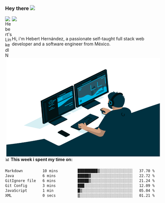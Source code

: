 ### Hey there <img src="https://media.giphy.com/media/hvRJCLFzcasrR4ia7z/giphy.gif" width="25px">
<a href="https://www.linkedin.com/in/evertcode/" target="_blank">
  <img align="left" alt="Hebert's LinkedIN" width="22px" src="https://raw.githubusercontent.com/peterthehan/peterthehan/master/assets/linkedin.svg" />
</a>

![](https://visitor-badge.glitch.me/badge?page_id=evertcode.evertcode)

<br />

Hi, i'm Hebert Hernández, a passionate self-taught full stack web developer and a software engineer from México.

<img align="right" alt="GIF" src="https://github.com/evertcode/evertcode/blob/master/code.gif?raw=true" width="500" height="320" />

📊 **This week i spent my time on:**

<!--START_SECTION:waka-->

```text
Markdown         10 mins         █████████▒░░░░░░░░░░░░░░░   37.70 %
Java             6 mins          █████▓░░░░░░░░░░░░░░░░░░░   22.72 %
GitIgnore file   6 mins          █████▒░░░░░░░░░░░░░░░░░░░   21.24 %
Git Config       3 mins          ███░░░░░░░░░░░░░░░░░░░░░░   12.09 %
JavaScript       1 min           █▒░░░░░░░░░░░░░░░░░░░░░░░   05.04 %
XML              0 secs          ▒░░░░░░░░░░░░░░░░░░░░░░░░   01.21 %
```

<!--END_SECTION:waka-->

